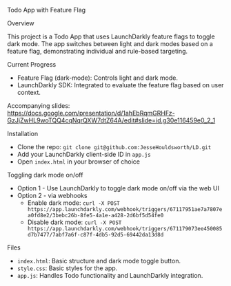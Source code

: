Todo App with Feature Flag

Overview

This project is a Todo App that uses LaunchDarkly feature flags to toggle dark mode. The app switches between light and dark modes based on a feature flag, demonstrating individual and rule-based targeting.

Current Progress
- Feature Flag (dark-mode): Controls light and dark mode.
- LaunchDarkly SDK: Integrated to evaluate the feature flag based on user context.

Accompanying slides: https://docs.google.com/presentation/d/1ahEbRqmGRHFz-GzJjZwHL9woTQQ4cqNqrQXW7dtZ64A/edit#slide=id.g30e116459e0_2_1

Installation
- Clone the repo:
`git clone git@github.com:JesseHouldsworth/LD.git`
- Add your LaunchDarkly client-side ID in `app.js`
- Open `index.html` in your browser of choice

Toggling dark mode on/off
- Option 1 - Use LaunchDarkly to toggle dark mode on/off via the web UI
- Option 2 - via webhooks
    - Enable dark mode: `curl -X POST https://app.launchdarkly.com/webhook/triggers/67117951ae7a7807ea0fd8e2/3bebc26b-8fe5-4a1e-a428-2d6bf5d54fe0`
    - Disable dark mode: `curl -X POST https://app.launchdarkly.com/webhook/triggers/671179073ee450085d7b7477/7abf7a6f-c87f-4db5-92d5-69442da13d8d`

Files
- `index.html`: Basic structure and dark mode toggle button.
- `style.css`: Basic styles for the app.
- `app.js`: Handles Todo functionality and LaunchDarkly integration.

